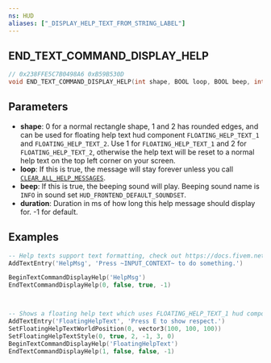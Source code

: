 ```yaml
---
ns: HUD
aliases: ["_DISPLAY_HELP_TEXT_FROM_STRING_LABEL"]
---
```

## END_TEXT_COMMAND_DISPLAY_HELP

```c
// 0x238FFE5C7B0498A6 0xB59B530D
void END_TEXT_COMMAND_DISPLAY_HELP(int shape, BOOL loop, BOOL beep, int duration);
```


## Parameters
* **shape**: 0 for a normal rectangle shape, 1 and 2 has rounded edges, and can be used for floating help text hud component `FLOATING_HELP_TEXT_1` and `FLOATING_HELP_TEXT_2`. Use 1 for `FLOATING_HELP_TEXT_1` and 2 for `FLOATING_HELP_TEXT_2`, otherwise the help text will be reset to a normal help text on the top left corner on your screen.
* **loop**: If this is true, the message will stay forever unless you call [`CLEAR_ALL_HELP_MESSAGES`](#_0x6178F68A87A4D3A0).
* **beep**: If this is true, the beeping sound will play. Beeping sound name is `INFO` in sound set `HUD_FRONTEND_DEFAULT_SOUNDSET`.
* **duration**: Duration in ms of how long this help message should display for. -1 for default.


## Examples
```lua
-- Help texts support text formatting, check out https://docs.fivem.net/docs/game-references/text-formatting/
AddTextEntry('HelpMsg', 'Press ~INPUT_CONTEXT~ to do something.')

BeginTextCommandDisplayHelp('HelpMsg')
EndTextCommandDisplayHelp(0, false, true, -1)



-- Shows a floating help text which uses FLOATING_HELP_TEXT_1 hud component.
AddTextEntry('FloatingHelpText', 'Press E to show respect.')
SetFloatingHelpTextWorldPosition(0, vector3(100, 100, 100))
SetFloatingHelpTextStyle(0, true, 2, -1, 3, 0)
BeginTextCommandDisplayHelp('FloatingHelpText')
EndTextCommandDisplayHelp(1, false, false, -1)
```
